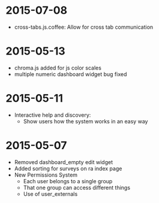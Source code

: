 # 2015-07-08
- cross-tabs.js.coffee: Allow for cross tab communication

# 2015-05-13
- chroma.js added for js color scales
- multiple numeric dashboard widget bug fixed

# 2015-05-11
- Interactive help and discovery:
    - Show users how the system works in an easy way

# 2015-05-07
- Removed dashboard_empty edit widget
- Added sorting for surveys on ra index page
- New Permissions System
    - Each user belongs to a single group
    - That one group can access different things
    - Use of user_externals
